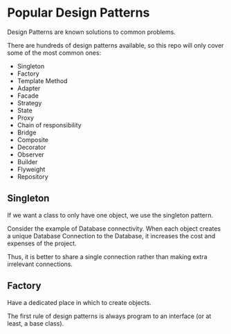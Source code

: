 # Popular Design Patterns

Design Patterns are known solutions to common problems.

There are hundreds of design patterns available, so this repo will only
cover some of the most common ones:

- Singleton
- Factory
- Template Method
- Adapter
- Facade
- Strategy
- State
- Proxy
- Chain of responsibility
- Bridge
- Composite
- Decorator
- Observer
- Builder
- Flyweight
- Repository

## Singleton

If we want a class to only have one object, we use the singleton pattern.

Consider the example of Database connectivity. When each object creates a unique Database 
Connection to the Database, it increases the cost and expenses of the project.

Thus, it is better to share a single connection rather than making extra irrelevant 
connections.

## Factory

Have a dedicated place in which to create objects.

The first rule of design patterns is always program to an interface (or at least, a base class).